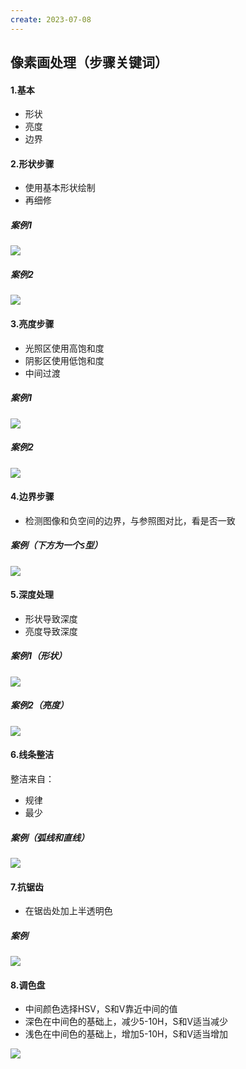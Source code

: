 ```yaml
---
create: 2023-07-08
---
```

## 像素画处理（步骤关键词）

#### 1.基本

* 形状
* 亮度
* 边界

#### 2.形状步骤

* 使用基本形状绘制
* 再细修

##### 案例1

![](picture/形状1.png)

##### 案例2

![](picture/形状2.png)

#### 3.亮度步骤

* 光照区使用高饱和度
* 阴影区使用低饱和度
* 中间过渡

##### 案例1

![](picture/亮度1.png)

##### 案例2

![](picture/亮度2.png)

#### 4.边界步骤

* 检测图像和负空间的边界，与参照图对比，看是否一致

##### 案例（下方为一个`S`型）

![](picture/负空间1.png)

#### 5.深度处理

* 形状导致深度
* 亮度导致深度

##### 案例1（形状）

![](picture/深度-形状.png)

##### 案例2（亮度）

![](picture/深度-亮度.png)

#### 6.线条整洁

整洁来自：

* 规律
* 最少

##### 案例（弧线和直线）

![](picture/线条整洁.png)

#### 7.抗锯齿

* 在锯齿处加上半透明色

##### 案例

![](picture/抗锯齿.png)

#### 8.调色盘

* 中间颜色选择HSV，S和V靠近中间的值
* 深色在中间色的基础上，减少5-10H，S和V适当减少
* 浅色在中间色的基础上，增加5-10H，S和V适当增加

![](picture/调色盘1.png)